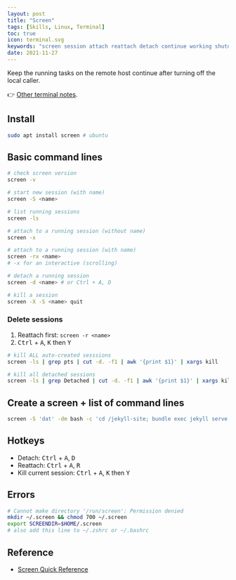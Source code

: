 ```yaml
---
layout: post
title: "Screen"
tags: [Skills, Linux, Terminal]
toc: true
icon: terminal.svg
keywords: "screen session attach reattach detach continue working shutdown computer cheatsheet quick reference cheat sheet remote host interrupt suddenly stop GNU screen terminal multiplexer virtual terminal"
date: 2021-11-27
---
```


Keep the running tasks on the remote host continue after turning off the local caller.

:point_right: [Other terminal notes](/tags/terminal/).

## Install

~~~ bash
sudo apt install screen # ubuntu
~~~

## Basic command lines

<div class="col-2-equal">

~~~ bash
# check screen version
screen -v
~~~

~~~ bash
# start new session (with name)
screen -S <name>
~~~

~~~ bash
# list running sessions
screen -ls
~~~

~~~ bash
# attach to a running session (without name)
screen -x
~~~

~~~ bash
# attach to a running session (with name)
screen -rx <name>
# -x for an interactive (scrolling)
~~~

~~~ bash
# detach a running session
screen -d <name> # or Ctrl + A, D
~~~

``` bash
# kill a session
screen -X -S <name> quit
```
</div>

### Delete sessions

1. Reattach first: `screen -r <name>`
2. <kbd>Ctrl</kbd> + <kbd>A</kbd>, <kbd>K</kbd> then <kbd>Y</kbd>

``` bash
# kill ALL auto-created sesssions
screen -ls | grep pts | cut -d. -f1 | awk '{print $1}' | xargs kill

# kill all detached sessions
screen -ls | grep Detached | cut -d. -f1 | awk '{print $1}' | xargs kill
```

## Create a screen + list of command lines

``` bash
screen -S 'dat' -dm bash -c 'cd /jekyll-site; bundle exec jekyll serve -I; exec sh'
```

## Hotkeys

- Detach: <kbd>Ctrl</kbd> + <kbd>A</kbd>, <kbd>D</kbd>
- Reattach: <kbd>Ctrl</kbd> + <kbd>A</kbd>, <kbd>R</kbd>
- Kill current session: <kbd>Ctrl</kbd> + <kbd>A</kbd>, <kbd>K</kbd> then <kbd>Y</kbd>

## Errors

``` bash
# Cannot make directory '/run/screen': Permission denied
mkdir ~/.screen && chmod 700 ~/.screen
export SCREENDIR=$HOME/.screen
# also add this line to ~/.zshrc or ~/.bashrc
```

## Reference

- [Screen Quick Reference](https://gist.github.com/jctosta/af918e1618682638aa82)

